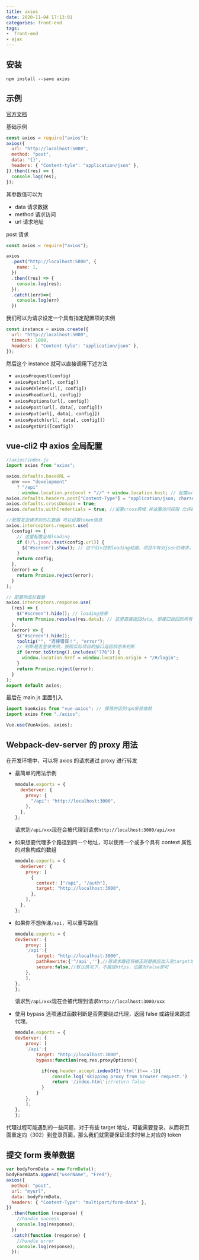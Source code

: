 ```yaml
---
title: axios
date: 2020-11-04 17:13:01
categories: front-end
tags:  
-  front-end
- ajax
---
```


## 安装

```shell
npm install --save axios
```

## 示例

[官方文档](https://github.com/axios/axios)

基础示例

```javascript
const axios = require("axios");
axios({
  url: "http://localhost:5000",
  method: "post",
  data: "{}",
  headers: { "Content-tyle": "application/json" },
}).then((res) => {
  console.log(res);
});
```

其参数值可以为

- data 请求数据
- method 请求访问
- url 请求地址

post 请求

```javascript
const axios = require("axios");

axios
  .post("http://localhost:5000", {
    name: 1,
  })
  .then((res) => {
    console.log(res);
  });
  .catch((err)=>{
    console.log(err)
  })
```

我们可以为请求设定一个具有指定配置项的实例

```javascript
const instance = axios.create({
  url: "http://localhost:5000",
  timeout: 1000,
  headers: { "Content-tyle": "application/json" },
});
```

然后这个 instance 就可以直接调用下述方法

- `axios#request(config)`
- `axios#get(url[, config])`
- `axios#delete(url[, config])`
- `axios#head(url[, config])`
- `axios#options(url[, config])`
- `axios#post(url[, data[, config]])`
- `axios#put(url[, data[, config]])`
- `axios#patch(url[, data[, config]])`
- `axios#getUri([config])`

## vue-cli2 中 axios 全局配置

```javascript
//axios/index.js
import axios from "axios";

axios.defaults.baseURL =
  env === "development"
    ? "/api"
    : window.location.protocol + "//" + window.location.host; // 配置axios请求的地址
axios.defaults.headers.post["Content-Type"] = "application/json; charset=utf-8";
axios.defaults.crossDomain = true;
axios.defaults.withCredentials = true; //设置cross跨域 并设置访问权限 允许跨域携带cookie信息

//配置发送请求前的拦截器 可以设置token信息
axios.interceptors.request.use(
  (config) => {
    // 这里配置全局loading
    if (!/\.json/.test(config.url)) {
      $("#screen").show(); // 这个div控制loading动画，项目中有对json的请求，所以这里区分是否是json文件
    }
    return config;
  },
  (error) => {
    return Promise.reject(error);
  }
);

// 配置响应拦截器
axios.interceptors.response.use(
  (res) => {
    $("#screen").hide(); // loading结束
    return Promise.resolve(res.data); // 这里直接返回data, 即接口返回的所有数据
  },
  (error) => {
    $("#screen").hide();
    tooltip("", "连接错误！", "error");
    // 判断是否登录失效，按照实际项目的接口返回状态来判断
    if (error.toString().includes("776")) {
      window.location.href = window.location.origin + "/#/login";
    }
    return Promise.reject(error);
  }
);
export default axios;
```

最后在 main.js 里面引入

```javascript
import VueAxios from "vue-axios"; // 报错的话则npm安装依赖
import axios from "./axios";

Vue.use(VueAxios, axios);
```

## Webpack-dev-server 的 proxy 用法

在开发环境中，可以将 axios 的请求通过 proxy 进行转发

- 最简单的用法示例

  ```javascript
  mmodule.exports = {
    devServer: {
      proxy: {
        "/api": "http://localhost:3000",
      },
    },
  };
  ```

  请求到`/api/xxx`现在会被代理到请求`http://localhost:3000/api/xxx`

- 如果想要代理多个路径到同一个地址，可以使用一个或多个具有 context 属性的对象构成的数组

  ```javascript
  mmodule.exports = {
    devServer: {
      proxy: [
        {
          context: ["/api", "/auth"],
          target: "http://localhost:3000",
        },
      ],
    },
  };
  ```

- 如果你不想传递`/api`，可以重写路径

  ```javascript
  mmodule.exports = {
  devServer: {
      proxy: [
      '/api':{
          target: "http://localhost:3000",
          pathRewrite:{'^/api',''},//原请求路径将被正则替换后加入到target地址后
          secure:false,//默认情况下，不接受https，设置为false即可
      },
      ],
  },
  };
  ```

  请求到`/api/xxx`现在会被代理到请求`http://localhost:3000/xxx`

- 使用 bypass 选项通过函数判断是否需要绕过代理，返回 false 或路径来跳过代理。

  ```javascript
  mmodule.exports = {
  devServer: {
      proxy: [
      '/api':{
          target: "http://localhost:3000",
          bypass:function(req,res,proxyOptions){

            if(req.header.accept.indexOfI('html')!== -1){
                console.log('skipping proxy from browser request.')
                return '/index.html';//return false
            }
          }
      },
      ],
  },
  };
  ```

代理过程可能遇到的一些问题，对于有些 target 地址，可能需要登录，从而将页面重定向（302）到登录页面，那么我们就需要保证请求时带上对应的 token

## 提交 form 表单数据

```javascript
var bodyFormData = new FormData();
bodyFormData.append("userName", "Fred");
axios({
  method: "post",
  url: "myurl",
  data: bodyFormData,
  headers: { "Content-Type": "multipart/form-data" },
})
  .then(function (response) {
    //handle success
    console.log(response);
  })
  .catch(function (response) {
    //handle error
    console.log(response);
  });
```

